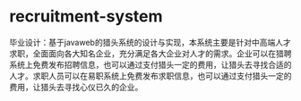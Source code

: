 # recruitment-system
毕业设计：基于javaweb的猎头系统的设计与实现，本系统主要是针对中高端人才求职，全面面向各大知名企业，充分满足各大企业对人才的需求。企业可以在猎聘系统上免费发布招聘信息，也可以通过支付猎头一定的费用，让猎头去寻找合适的人才。求职人员可以在易职系统上免费发布求职信息，也可以通过支付猎头一定的费用，让猎头去寻找心仪已久的企业。
